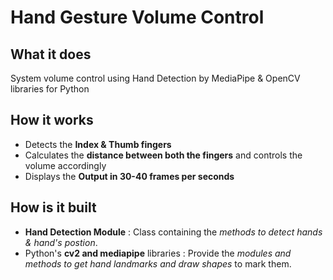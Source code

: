 # Hand Gesture Volume Control
## What it does
System volume control using Hand Detection by MediaPipe & OpenCV libraries for Python

## How it works
* Detects the **Index & Thumb fingers**
* Calculates the **distance between both the fingers** and controls the volume accordingly
* Displays the **Output in 30-40 frames per seconds**

## How is it built
* **Hand Detection Module** : Class containing the *methods to detect hands & hand's postion*. 
* Python's **cv2 and mediapipe** libraries : Provide the *modules and methods to get hand landmarks and draw shapes* to mark them. 

